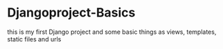 # Djangoproject-Basics
this is my first Django project and some basic things as views, templates, static files and urls
